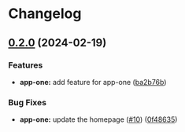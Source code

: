 # Changelog

## [0.2.0](https://github.com/d1onys1us/vercel-tester/compare/app-one-v0.1.0...app-one-v0.2.0) (2024-02-19)


### Features

* **app-one:** add feature for app-one ([ba2b76b](https://github.com/d1onys1us/vercel-tester/commit/ba2b76bccdbcba1154a7e72c31321d866da55e1c))


### Bug Fixes

* **app-one:** update the homepage ([#10](https://github.com/d1onys1us/vercel-tester/issues/10)) ([0f48635](https://github.com/d1onys1us/vercel-tester/commit/0f486350fe24928d4339cb0dc83f2198f7b1bb3e))
